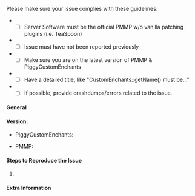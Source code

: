 <!-- DO NOT REMOVE THIS:
failing to complete the required fields will result in the issue being closed due to insufficient information.
-->
Please make sure your issue complies with these guidelines:
- * [ ] Server Software must be the official PMMP w/o vanilla patching plugins (i.e. TeaSpoon)
- * [ ] Issue must have not been reported previously
- * [ ] Make sure you are on the latest version of PMMP & PiggyCustomEnchants
- * [ ] Have a detailed title, like "CustomEnchants::getName() must be..."
- * [ ] If possible, provide crashdumps/errors related to the issue.

#### **General**
<!-- Briefly describe what is wrong, and what was expected to happen. -->

#### **Version:**
<!-- Do /version PiggyCustomEnchants to check, do not input "latest". -->
- PiggyCustomEnchants:
<!-- Do /version to check, do not input "latest". -->
- PMMP:

#### **Steps to Reproduce the Issue**
<!-- How do you reproduce the issue? -->
1.

#### **Extra Information**
<!-- Anything else we should know? -->

